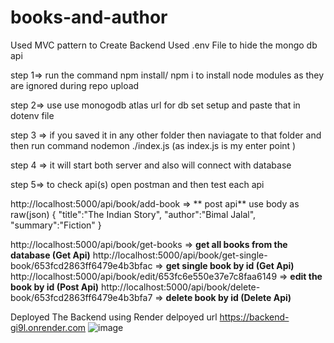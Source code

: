 # books-and-author


Used MVC pattern to Create Backend
Used .env File to hide the mongo db api 


step 1=>
run the command npm install/ npm i to install node modules as they are ignored during repo upload

step 2=> use use monogodb atlas url for db set setup and paste that in dotenv file

step 3 =>
if you saved it in any other folder then naviagate to that folder and then run command
 nodemon ./index.js     (as index.js is my enter point )

step 4 => it will start both server and also will connect with database

step 5=> to check api(s) 
open postman and then test each api 


http://localhost:5000/api/book/add-book     =>                                      ** post api** 
use body as raw(json)
{
  "title":"The Indian Story",
  "author":"Bimal Jalal",
  "summary":"Fiction"
}

http://localhost:5000/api/book/get-books                                        => **get all books from the database  (Get Api)**
http://localhost:5000/api/book/get-single-book/653fcd2863ff6479e4b3bfac         => **get single book by id            (Get Api)**
http://localhost:5000/api/book/edit/653fc6e550e37e7c8faa6149                    => **edit the book by id              (Post Api)**
http://localhost:5000/api/book/delete-book/653fcd2863ff6479e4b3bfa7             => **delete book by id                (Delete Api)**


Deployed The Backend using Render
delpoyed url https://backend-gi9l.onrender.com
![image](https://github.com/spandit230496/books-and-author/assets/117799882/e2734354-04b7-42ee-8eed-0deb3fca0a65)


